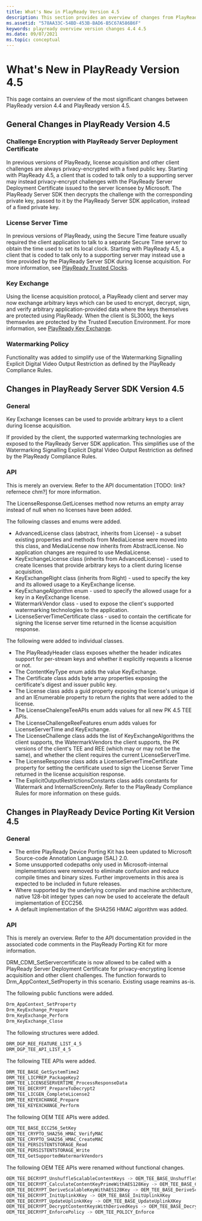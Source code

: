 ```yaml
---
title: What's New in PlayReady Version 4.5
description: This section provides an overview of changes from PlayReady version 4.4 to PlayReady version 4.5.
ms.assetid: "578AA33C-54BD-453B-BAD6-B5C67A586B6F"
keywords: playready overview version changes 4.4 4.5
ms.date: 09/07/2021
ms.topic: conceptual
---
```


# What's New in PlayReady Version 4.5

This page contains an overview of the most significant changes between PlayReady version 4.4 and PlayReady version 4.5.

## General Changes in PlayReady Version 4.5

### Challenge Encryption with PlayReady Server Deployment Certificate

In previous versions of PlayReady, license acquisition and other client challenges are always privacy-encrypted with a fixed public key.  Starting with PlayReady 4.5, a client that is coded to talk only to a supporting server may instead privacy-encrypt challenges with the PlayReady Server Deployment Certificate issued to the server licensee by Microsoft.  The PlayReady Server SDK then decrypts the challenge with the corresponding private key, passed to it by the PlayReady Server SDK application, instead of a fixed private key.

### License Server Time

In previous versions of PlayReady, using the Secure Time feature usually required the client application to talk to a separate Secure Time server to obtain the time used to set its local clock.  Starting with PlayReady 4.5, a client that is coded to talk only to a supporting server may instead use a time provided by the PlayReady Server SDK during license acquisition.  For more information, see [PlayReady Trusted Clocks](../../Features/trusted-clocks.md).

### Key Exchange

Using the license acquisition protocol, a PlayReady client and server may now exchange arbitrary keys which can be used to encrypt, decrypt, sign, and verify arbitrary application-provided data where the keys themselves are protected using PlayReady.  When the client is SL3000, the keys themsevles are protected by the Trusted Execution Environment.  For more information, see [PlayReady Key Exchange](../../Features/key-exchange.md).

### Watermarking Policy

Functionality was added to simplify use of the Watermarking Signalling Explicit Digital Video Output Restriction as defined by the PlayReady Compliance Rules.

## Changes in PlayReady Server SDK Version 4.5

### General

Key Exchange licenses can be used to provide arbitrary keys to a client during license acquisition.

If provided by the client, the supported watermarking technologies are exposed to the PlayReady Server SDK application.  This simplifies use of the Watermarking Signalling Explicit Digital Video Output Restriction as defined by the PlayReady Compliance Rules.

### API

This is merely an overview.  Refer to the API documentation [TODO: link?  refernece chm?] for more information.

The LicenseResponse.GetLicenses method now returns an empty array instead of null when no licenses have been added.

The following classes and enums were added.

   *  AdvancedLicense class (abstract, inherits from License) - a subset existing properties and methods from MediaLicense were moved into this class, and MediaLicense now inherits from AbstractLicense.  No application changes are required to use MediaLicense.
   *  KeyExchangeLicense class (inherits from AdvancedLicense) - used to create licenses that provide arbitrary keys to a client during license acquisition.
   *  KeyExchangeRight class (inherits from Right) - used to specify the key and its allowed usage to a KeyExchange license.
   *  KeyExchangeAlgorithm enum - used to specify the allowed usage for a key in a KeyExchange license.
   *  WatermarkVendor class - used to expose the client's supported watermarking technologies to the application.
   *  LicenseServerTimeCertificate class - used to contain the certificate for signing the license server time returned in the license acquisition response.

The following were added to individual classes.

   *  The PlayReadyHeader class exposes whether the header indicates support for per-stream keys and whether it explicitly requests a license or not.
   *  The ContentKeyType enum adds the value KeyExchange.
   *  The Certificate class adds byte array properties exposing the certificate's digest and issuer public key.
   *  The License class adds a guid property exposing the license's unique id and an IEnumerable<Right> property to return the rights that were added to the license.
   *  The LicenseChalengeTeeAPIs enum adds values for all new PK 4.5 TEE APIs.
   *  The LicenseChallengeReeFeatures enum adds values for LicenseServerTime and KeyExchange.
   *  The LicenseChallenge class adds the list of KeyExchangeAlgorithms the client supports, the WatermarkVendors the client supports, the PK versions of the client's TEE and REE (which may or may not be the same), and whether the client requires the current LicenseServerTime.
   *  The LicenseResponse class adds a LicenseServerTimeCertificate property for setting the certificate used to sign the License Server Time returned in the license acquisition response.
   *  The ExplicitOutputRestrictionsConstants class adds constants for Watermark and InternalScreenOnly.  Refer to the PlayReady Compliance Rules for more information on these guids.

## Changes in PlayReady Device Porting Kit Version 4.5

### General

   *  The entire PlayReady Device Porting Kit has been updated to Microsoft Source-code Annotation Language (SAL) 2.0.
   *  Some unsupported codepaths only used in Microsoft-internal implementations were removed to eliminate confusion and reduce compile times and binary sizes.  Further improvements in this area is expected to be included in future releases.
   *  Where supported by the underlying compiler and machine architecture, native 128-bit integer types can now be used to accelerate the default implementation of ECC256.
   *  A default implementation of the SHA256 HMAC algorithm was added.

### API

This is merely an overview.  Refer to the API documentation provided in the associated code comments in the PlayReady Porting Kit for more information.

DRM_CDMI_SetServercertificate is now allowed to be called with a PlayReady Server Deployment Certificate for privacy-encrypting license acquisition and other client challenges.  The function forwards to Drm_AppContext_SetProperty in this scenario.  Existing usage reamins as-is.

The following public functions were added.

```c
Drm_AppContext_SetProperty
Drm_KeyExchange_Prepare
Drm_KeyExchange_Perform
Drm_KeyExchange_Close
```

The following structures were added.

```c
DRM_DGP_REE_FEATURE_LIST_4_5
DRM_DGP_TEE_API_LIST_4_5
```

The following TEE APIs were added.

```c
DRM_TEE_BASE_GetSystemTime2
DRM_TEE_LICPREP_PackageKey2
DRM_TEE_LICENSESERVERTIME_ProcessResponseData
DRM_TEE_DECRYPT_PrepareToDecrypt2
DRM_TEE_LICGEN_CompleteLicense2
DRM_TEE_KEYEXCHANGE_Prepare
DRM_TEE_KEYEXCHANGE_Perform
```

The following OEM TEE APIs were added.

```c
OEM_TEE_BASE_ECC256_SetKey
OEM_TEE_CRYPTO_SHA256_HMAC_VerifyMAC
OEM_TEE_CRYPTO_SHA256_HMAC_CreateMAC
OEM_TEE_PERSISTENTSTORAGE_Read
OEM_TEE_PERSISTENTSTORAGE_Write
OEM_TEE_GetSupportedWatermarkVendors
```

The following OEM TEE APIs were renamed without functional changes.

```c
OEM_TEE_DECRYPT_UnshuffleScalableContentKeys -> OEM_TEE_BASE_UnshuffleScalableContentKeys
OEM_TEE_DECRYPT_CalculateContentKeyPrimeWithAES128Key -> OEM_TEE_BASE_CalculateContentKeyPrimeWithAES128Key
OEM_TEE_DECRYPT_DeriveScalableKeyWithAES128Key -> OEM_TEE_BASE_DeriveScalableKeyWithAES128Key
OEM_TEE_DECRYPT_InitUplinkXKey -> OEM_TEE_BASE_InitUplinkXKey
OEM_TEE_DECRYPT_UpdateUplinkXKey -> OEM_TEE_BASE_UpdateUplinkXKey
OEM_TEE_DECRYPT_DecryptContentKeysWithDerivedKeys -> OEM_TEE_BASE_DecryptContentKeysWithDerivedKeys
OEM_TEE_DECRYPT_EnforcePolicy -> OEM_TEE_POLICY_Enforce
```


